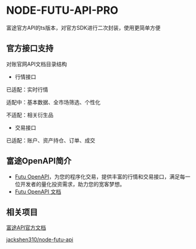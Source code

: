 # NODE-FUTU-API-PRO

富途官方API的ts版本，对官方SDK进行二次封装，使用更简单方便

## 官方接口支持

对账官网API文档目录结构

- 行情接口

已适配：实时行情

适配中：基本数据、全市场筛选、个性化

不适配：相关衍生品

- 交易接口

已适配：账户、资产持仓、订单、成交

## 富途OpenAPI简介

- [Futu OpenAPI](https://www.futunn.com/OpenAPI)，为您的程序化交易，提供丰富的行情和交易接口，满足每一位开发者的量化投资需求，助力您的宽客梦想。  
- [Futu OpenAPI 文档](https://openapi.futunn.com/futu-api-doc/intro/intro.html)

## 相关项目

[富途API官方文档](https://openapi.futunn.com/futu-api-doc/quick/demo.html)

[jackshen310/node-futu-api](https://github.com/jackshen310/node-futu-api)
